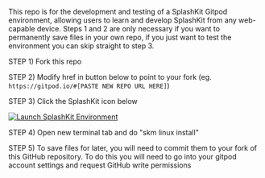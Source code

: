 <!-- 
THIS README IS FOR THE GIT REPO
If you've opened this in the gitpod IDE and can read this comment, you have probably already done these steps :)
You should test SplashKit with the exampleProgram, check out the README.md file in that directory for more details.
-->

This repo is for the development and testing of a SplashKit Gitpod environment, allowing users to learn and develop SplashKit from any web-capable device. Steps 1 and 2 are only necessary if you want to permanently save files in your own repo, if you just want to test the environment you can skip straight to step 3.

STEP 1) Fork this repo

STEP 2) Modify href in button below to point to your fork (eg. `https://gitpod.io/#[PASTE NEW REPO URL HERE]`)

STEP 3) Click the SplashKit icon below
      
<a href="https://gitpod.io/#https://github.com/lawrence0arabia/splashkit-gitpod-environment/" target="_blank" rel="noopener noreferrer">
  <img
    src="https://splashkit.io/images/favicon.ico"
    alt="Launch SplashKit Environment"
  />
</a>

STEP 4) Open new terminal tab and do "skm linux install" <!-- TODO: AUTOMATE THIS -->

STEP 5) To save files for later, you will need to commit them to your fork of this GitHub repository. To do this you will need to go into your gitpod account settings and request GitHub write permissions
